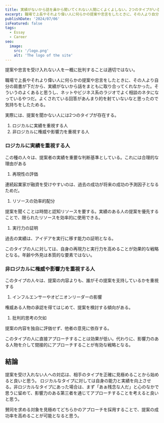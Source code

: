 ```yaml
---
title: 実績がないから話を鼻から聞いてくれない人間にくよくよしない。2つのタイプがいるし、どっちにもチャンスがある。
excerpt: 職場で上長やそれより偉い人に何らかの提案や忠言をしたときに、その人より自分の肩書が下だから、実績がないから話をまともに取り合ってくれなかった。そういうのよくあると思うし、ネットやビジネス系のラジオでよく相談のネタになっているやつだ。よくされている回答があんまり的を射ていないなと思ったので気持ちをしたためる。
publishDate: '2024/07/06'
isFeatured: false
tags:
  - Essay
  - Career
seo:
  image:
    src: '/logo.png'
    alt: 'The logo of the site'
---
```


提案や忠言を受け入れない人を一概に批判することは適切ではない。

職場で上長やそれより偉い人に何らかの提案や忠言をしたときに、その人より自分の肩書が下だから、実績がないから話をまともに取り合ってくれなかった。そういうのよくあると思うし、ネットやビジネス系のラジオでよく相談のネタになっているやつだ。よくされている回答があんまり的を射ていないなと思ったので気持ちをしたためる。

実際には、提案を聞かない人には2つのタイプが存在する。

1. ロジカルに実績を重視する人
1. 非ロジカルに権威や影響力を重視する人

### ロジカルに実績を重視する人

この種の人々は、提案者の実績を重要な判断基準としている。これには合理的な理由がある

1. 再現性の評価

連続起業家が融資を受けやすいのは、過去の成功が将来の成功の予測因子となるためだ。

1. リソースの効率的配分

提案を聞くことは時間と認知リソースを要する。実績のある人の提案を優先することで、限られたリソースを効率的に使用できる。

1. 実行力の証明

過去の実績は、アイデアを実行に移す能力の証明となる。

このタイプの人に対しては、自身の再現力と実行力を高めることが効果的な戦略となる。年齢や外見は本質的な要素ではない。

### 非ロジカルに権威や影響力を重視する人

このタイプの人々は、提案の内容よりも、誰がその提案を支持しているかを重視する

1. インフルエンサーやオピニオンリーダーの影響

権威ある人物の承認を得てはじめて、提案を検討する傾向がある。

1. 批判的思考の欠如

提案の内容を独自に評価せず、他者の意見に依存する。

このタイプの人に直接アプローチすることは効果が低い。代わりに、影響力のある人物を介して間接的にアプローチすることが有効な戦略となる。

## 結論

提案を受け入れない人への対応は、相手のタイプを正確に見極めることから始めると良いと思う。
ロジカルなタイプに対しては自身の能力と実績を向上させる。非ロジカルなタイプにあった場合は、まず「あぁ残念な人だ」と心のなかで思うに留めて、影響力のある第三者を通じてアプローチすることを考えると良いと思う。

賛同を求める対象を見極めてどちらかのアプローチを採用することで、提案の成功率を高めることが可能となると思う。
